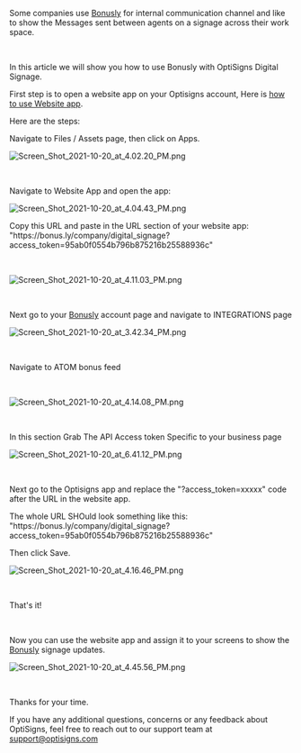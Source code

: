 <p>Some companies use <a href="bonus.ly" target="_self">Bonusly</a> for internal communication channel and like to show the Messages sent between agents on a signage across their work space. </p>
<p> </p>
<p>In this article we will show you how to use Bonusly with OptiSigns Digital Signage.</p>
<p>First step is to open a website app on your Optisigns account, Here is <a href="https://support.optisigns.com/hc/en-us/articles/360016382473-How-to-use-a-Website-link-with-OptiSigns" target="_self">how to use Website app</a>.</p>
<p>Here are the steps:</p>
<p>Navigate to Files / Assets page, then click on Apps.</p>
<p><img src="https://support.optisigns.com/hc/article_attachments/4408944989075" alt="Screen_Shot_2021-10-20_at_4.02.20_PM.png"></p>
<p> </p>
<p>Navigate to Website App and open the app:</p>
<p><img src="https://support.optisigns.com/hc/article_attachments/4408952589459" alt="Screen_Shot_2021-10-20_at_4.04.43_PM.png"></p>
<p>Copy this URL and paste in the URL section of your website app:<br>"<span class="wysiwyg-color-black">https://bonus.ly/company/digital_signage?access_token=</span><span class="wysiwyg-color-red">95ab0f0554b796b875216b25588936c</span>"</p>
<p> </p>
<p><img src="https://support.optisigns.com/hc/article_attachments/4408945206035" alt="Screen_Shot_2021-10-20_at_4.11.03_PM.png"></p>
<p> </p>
<p>Next go to your <a href="Bonus.ly" target="_self">Bonusly</a> account page and navigate to INTEGRATIONS page</p>
<p><img src="https://support.optisigns.com/hc/article_attachments/4408951958419" alt="Screen_Shot_2021-10-20_at_3.42.34_PM.png"></p>
<p> </p>
<p>Navigate to ATOM bonus feed</p>
<p> </p>
<p><img src="https://support.optisigns.com/hc/article_attachments/4408952720147" alt="Screen_Shot_2021-10-20_at_4.14.08_PM.png"></p>
<p> </p>
<p>In this section Grab The API Access token Specific to your business page </p>
<p><img src="https://support.optisigns.com/hc/article_attachments/4408961499539" alt="Screen_Shot_2021-10-20_at_6.41.12_PM.png"></p>
<p> </p>
<p>Next go to the Optisigns app and replace the "?access_token=xxxxx" code after the URL in the website app.</p>
<p>The whole URL SHOuld look something like this:<br>"<span class="wysiwyg-color-red">https://bonus.ly/company/digital_signage?access_token=95ab0f0554b796b875216b25588936c</span>"</p>
<p>Then click Save.</p>
<p><img src="https://support.optisigns.com/hc/article_attachments/4408952864787" alt="Screen_Shot_2021-10-20_at_4.16.46_PM.png"></p>
<p> </p>
<p>That's it!</p>
<p> </p>
<p>Now you can use the website app and assign it to your screens to show the <a href="Bonus.ly" target="_self">Bonusly</a> signage updates.</p>
<p><img src="https://support.optisigns.com/hc/article_attachments/4408945771411" alt="Screen_Shot_2021-10-20_at_4.45.56_PM.png"></p>
<p> </p>
<p>Thanks for your time.</p>
<p>If you have any additional questions, concerns or any feedback about OptiSigns, feel free to reach out to our support team at <a href="mailto:support@optisigns.com" target="_self" rel="undefined">support@optisigns.com</a> </p>